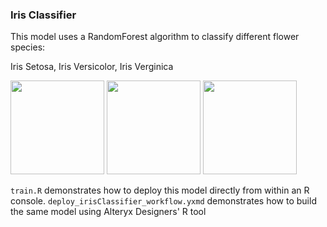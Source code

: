 ### Iris Classifier

This model uses a RandomForest algorithm to classify different flower species:

Iris Setosa, Iris Versicolor, Iris Verginica

<img src="https://upload.wikimedia.org/wikipedia/commons/thumb/5/56/Kosaciec_szczecinkowaty_Iris_setosa.jpg/440px-Kosaciec_szczecinkowaty_Iris_setosa.jpg" height="150px"/>

<img src="https://upload.wikimedia.org/wikipedia/commons/thumb/4/41/Iris_versicolor_3.jpg/440px-Iris_versicolor_3.jpg" height="150px"/>

<img src="https://upload.wikimedia.org/wikipedia/commons/thumb/9/9f/Iris_virginica.jpg/440px-Iris_virginica.jpg" height="150px" />

`train.R` demonstrates how to deploy this model directly from within an R console.
`deploy_irisClassifier_workflow.yxmd` demonstrates how to build the same model using Alteryx Designers' R tool

